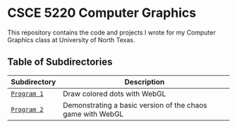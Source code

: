 # CSCE 5220 Computer Graphics
This repository contains the code and projects I wrote for my Computer Graphics class at University of North Texas.

## Table of Subdirectories
| Subdirectory | Description |
| --- | --- |
| [`Program 1`](/Program%201/ColoredPoints.html) | Draw colored dots with WebGL |
| [`Program 2`](/Program%202/ChaosGame.html) | Demonstrating a basic version of the chaos game with WebGL |
